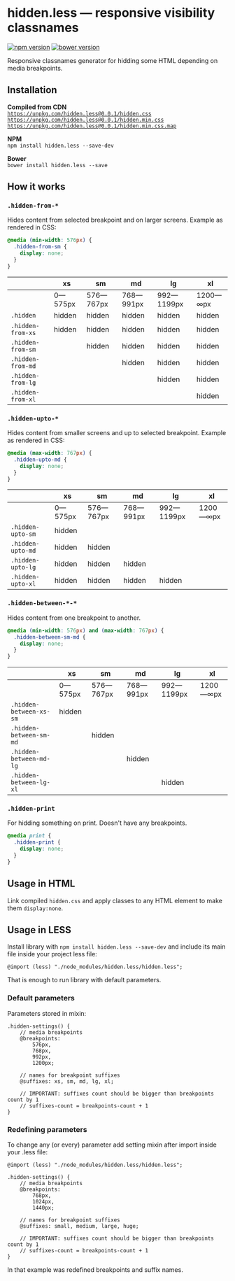 # hidden.less — responsive visibility classnames

[![npm version](https://badge.fury.io/js/hidden.less.svg)](http://badge.fury.io/js/hidden.less)
[![bower version](https://badge.fury.io/bo/hidden.less.svg)](http://badge.fury.io/bo/hidden.less)

Responsive classnames generator for hidding some HTML depending on media breakpoints.

## Installation

**Compiled from CDN**  
[`https://unpkg.com/hidden.less@0.0.1/hidden.css`](https://unpkg.com/hidden.less@0.0.1/hidden.css)  
[`https://unpkg.com/hidden.less@0.0.1/hidden.min.css`](https://unpkg.com/hidden.less@0.0.1/hidden.min.css)  
[`https://unpkg.com/hidden.less@0.0.1/hidden.min.css.map`](https://unpkg.com/hidden.less@0.0.1/hidden.min.css.map)

**NPM**  
`npm install hidden.less --save-dev`

**Bower**  
`bower install hidden.less --save`

## How it works

### `.hidden-from-*`

Hides content from selected breakpoint and on larger screens. Example as rendered in CSS:

```css
@media (min-width: 576px) {
  .hidden-from-sm {
    display: none;
  }
}
```

|                   | **xs**  | **sm**    | **md**    | **lg**     | **xl**   |
| ----------------- | ------- | --------- | --------- | ---------- | -------- |
|                   | 0—575px | 576—767px | 768—991px | 992—1199px | 1200—∞px |
| `.hidden`         | hidden  | hidden    | hidden    | hidden     | hidden   |
| `.hidden-from-xs` | hidden  | hidden    | hidden    | hidden     | hidden   |
| `.hidden-from-sm` |         | hidden    | hidden    | hidden     | hidden   |
| `.hidden-from-md` |         |           | hidden    | hidden     | hidden   |
| `.hidden-from-lg` |         |           |           | hidden     | hidden   |
| `.hidden-from-xl` |         |           |           |            | hidden   |

### `.hidden-upto-*`

Hides content from smaller screens and up to selected breakpoint. Example as rendered in CSS:

```css
@media (max-width: 767px) {
  .hidden-upto-md {
    display: none;
  }
}
```

|                   | **xs**  | **sm**    | **md**    | **lg**     | **xl**   |
| ----------------- | ------- | --------- | --------- | ---------- | -------- |
|                   | 0—575px | 576—767px | 768—991px | 992—1199px | 1200—∞px |
| `.hidden-upto-sm` | hidden  |           |           |            |          |
| `.hidden-upto-md` | hidden  | hidden    |           |            |          |
| `.hidden-upto-lg` | hidden  | hidden    | hidden    |            |          |
| `.hidden-upto-xl` | hidden  | hidden    | hidden    | hidden     |          |

### `.hidden-between-*-*`

Hides content from one breakpoint to another.

```css
@media (min-width: 576px) and (max-width: 767px) {
  .hidden-between-sm-md {
    display: none;
  }
}
```

|                         | **xs**  | **sm**    | **md**    | **lg**     | **xl**   |
| ----------------------- | ------- | --------- | --------- | ---------- | -------- |
|                         | 0—575px | 576—767px | 768—991px | 992—1199px | 1200—∞px |
| `.hidden-between-xs-sm` | hidden  |           |           |            |          |
| `.hidden-between-sm-md` |         | hidden    |           |            |          |
| `.hidden-between-md-lg` |         |           | hidden    |            |          |
| `.hidden-between-lg-xl` |         |           |           | hidden     |          |

### `.hidden-print`

For hidding something on print. Doesn't have any breakpoints.

```css
@media print {
  .hidden-print {
    display: none;
  }
}
```

## Usage in HTML

Link compiled `hidden.css` and apply classes to any HTML element to make them `display:none`.

## Usage in LESS

Install library with `npm install hidden.less --save-dev` and include its main file inside your project less file:

```less
@import (less) "./node_modules/hidden.less/hidden.less";
```

That is enough to run library with default parameters.

### Default parameters

Parameters stored in mixin:

```less
.hidden-settings() {
    // media breakpoints
    @breakpoints:
        576px,
        768px,
        992px,
        1200px;

    // names for breakpoint suffixes
    @suffixes: xs, sm, md, lg, xl;

    // IMPORTANT: suffixes count should be bigger than breakpoints count by 1
    // suffixes-count = breakpoints-count + 1
}
```

### Redefining parameters

To change any (or every) parameter add setting mixin after import inside your .less file:

```less
@import (less) "./node_modules/hidden.less/hidden.less";

.hidden-settings() {
    // media breakpoints
    @breakpoints:
        768px,
        1024px,
        1440px;

    // names for breakpoint suffixes
    @suffixes: small, medium, large, huge;

    // IMPORTANT: suffixes count should be bigger than breakpoints count by 1
    // suffixes-count = breakpoints-count + 1
}
```

In that example was redefined breakpoints and suffix names.

